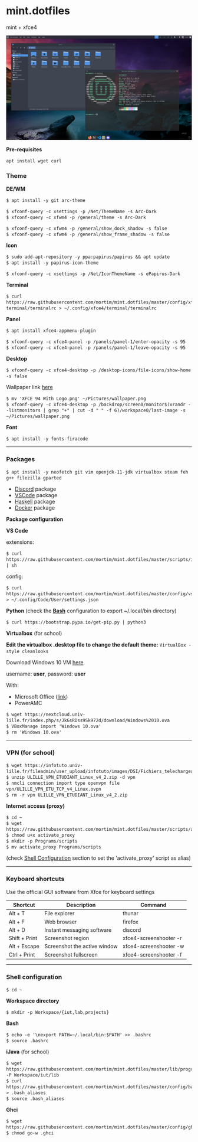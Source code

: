 # mint.dotfiles

mint + xfce4

![example](assets/example.png)

**Pre-requisites**
```
apt install wget curl
```

### Theme
**DE/WM**

```
$ apt install -y git arc-theme
```

```
$ xfconf-query -c xsettings -p /Net/ThemeName -s Arc-Dark
$ xfconf-query -c xfwm4 -p /general/theme -s Arc-Dark
```

```
$ xfconf-query -c xfwm4 -p /general/show_dock_shadow -s false
$ xfconf-query -c xfwm4 -p /general/show_frame_shadow -s false
```

**Icon**

```
$ sudo add-apt-repository -y ppa:papirus/papirus && apt update
$ apt install -y papirus-icon-theme
```

```
$ xfconf-query -c xsettings -p /Net/IconThemeName -s ePapirus-Dark
```

**Terminal**

```
$ curl https://raw.githubusercontent.com/mortim/mint.dotfiles/master/config/xfce4-terminal/terminalrc > ~/.config/xfce4/terminal/terminalrc
```
**Panel**

```
$ apt install xfce4-appmenu-plugin
```

```
$ xfconf-query -c xfce4-panel -p /panels/panel-1/enter-opacity -s 95
$ xfconf-query -c xfce4-panel -p /panels/panel-1/leave-opacity -s 95
```

**Desktop**

```
$ xfconf-query -c xfce4-desktop -p /desktop-icons/file-icons/show-home -s false
```

Wallpaper link [here](https://www.xfce-look.org/p/1483687)

```
$ mv 'XFCE 94 With Logo.png' ~/Pictures/wallpaper.png
$ xfconf-query -c xfce4-desktop -p /backdrop/screen0/monitor$(xrandr --listmonitors | grep "+" | cut -d " " -f 6)/workspace0/last-image -s ~/Pictures/wallpaper.png
```

**Font**
```
$ apt install -y fonts-firacode
```

---

### Packages
```
$ apt install -y neofetch git vim openjdk-11-jdk virtualbox steam feh g++ filezilla gparted
```

- [Discord](https://discord.com/) package
- [VSCode](https://code.visualstudio.com/) package
- [Haskell](https://www.haskell.org/ghcup/) package
- [Docker](https://docs.docker.com/engine/install/ubuntu/) package

**Package configuration**

**VS Code**

extensions:
```
$ curl https://raw.githubusercontent.com/mortim/mint.dotfiles/master/scripts/install_vscode_ext | sh
```

config:
```
$ curl https://raw.githubusercontent.com/mortim/mint.dotfiles/master/config/vscode/settings.json > ~/.config/Code/User/settings.json
```

**Python**
(check the **[Bash](#shell-configuration)** configuration to export ~/.local/bin directory)

```
$ curl https://bootstrap.pypa.io/get-pip.py | python3
```

**Virtualbox** (for school)

**Edit the virtualbox .desktop file to change the default theme:** ``VirtualBox -style cleanlooks``

Download Windows 10 VM [here](https://nextcloud.univ-lille.fr/index.php/s/JkGsRDss9Sk972d)

username: **user**,
password: **user**

With:
- Microsoft Office ([link](https://github.com/massgravel/Microsoft-Activation-Scripts))
- PowerAMC

```
$ wget https://nextcloud.univ-lille.fr/index.php/s/JkGsRDss9Sk972d/download/Windows%2010.ova
$ VBoxManage import 'Windows 10.ova'
$ rm 'Windows 10.ova'
```

---

### VPN (for school)
```
$ wget https://infotuto.univ-lille.fr/fileadmin/user_upload/infotuto/images/DSI/Fichiers_telechargeables/Clients_VPN/ULILLE_VPN_ETUDIANT_Linux_v4_2.zip
$ unzip ULILLE_VPN_ETUDIANT_Linux_v4_2.zip -d vpn
$ nmcli connection import type openvpn file vpn/ULILLE_VPN_ETU_TCP_v4_Linux.ovpn
$ rm -r vpn ULILLE_VPN_ETUDIANT_Linux_v4_2.zip
```

**Internet access (proxy)**
```
$ cd ~
$ wget https://raw.githubusercontent.com/mortim/mint.dotfiles/master/scripts/activate_proxy
$ chmod u+x activate_proxy
$ mkdir -p Programs/scripts
$ mv activate_proxy Programs/scripts
```

(check [Shell Configuration](#shell-configuration) section to set the 'activate_proxy' script as alias)

---

### Keyboard shortcuts

Use the official GUI software from Xfce for keyboard settings

| Shortcut  | Description  | Command  |
|    ---    |     ---      |   ---    |
| Alt + T  | File explorer  | thunar  |
| Alt + F  | Web browser  | firefox  |
| Alt + D  | Instant messaging software | discord
| Shift + Print  | Screenshot region  | xfce4-screenshooter -r  |
| Alt + Escape  | Screenshot the active window  | xfce4-screenshooter -w  |
| Ctrl + Print  | Screenshot fullscreen  | xfce4-screenshooter -f  |

---

### Shell configuration
```
$ cd ~
```

**Workspace directory**

```
$ mkdir -p Workspace/{iut,lab,projects}
```

**Bash**

```
$ echo -e '\nexport PATH=~/.local/bin:$PATH' >> .bashrc
$ source .bashrc
```

**iJava**
(for school)

```
$ wget https://raw.githubusercontent.com/mortim/mint.dotfiles/master/lib/program.jar -P Workspace/iut/lib
$ curl https://raw.githubusercontent.com/mortim/mint.dotfiles/master/config/bash/.bash_aliases > .bash_aliases
$ source .bash_aliases
```

**Ghci**

```
$ wget https://raw.githubusercontent.com/mortim/mint.dotfiles/master/config/ghci/.ghci
$ chmod go-w .ghci
```
